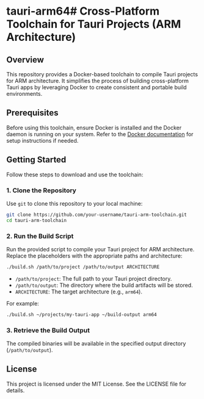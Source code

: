 # tauri-arm64# Cross-Platform Toolchain for Tauri Projects (ARM Architecture)

## Overview

This repository provides a Docker-based toolchain to compile Tauri projects for ARM architecture. It simplifies the process of building cross-platform Tauri apps by leveraging Docker to create consistent and portable build environments.

## Prerequisites

Before using this toolchain, ensure Docker is installed and the Docker daemon is running on your system. Refer to the [Docker documentation](https://docs.docker.com/get-started/) for setup instructions if needed.

## Getting Started

Follow these steps to download and use the toolchain:

### 1. Clone the Repository

Use `git` to clone this repository to your local machine:

```bash
git clone https://github.com/your-username/tauri-arm-toolchain.git
cd tauri-arm-toolchain
```

### 2. Run the Build Script

Run the provided script to compile your Tauri project for ARM architecture. Replace the placeholders with the appropriate paths and architecture:

```bash
./build.sh /path/to/project /path/to/output ARCHITECTURE
```

- `/path/to/project`: The full path to your Tauri project directory.
- `/path/to/output`: The directory where the build artifacts will be stored.
- `ARCHITECTURE`: The target architecture (e.g., `arm64`).

For example:

```bash
./build.sh ~/projects/my-tauri-app ~/build-output arm64
```

### 3. Retrieve the Build Output

The compiled binaries will be available in the specified output directory (`/path/to/output`).

## License

This project is licensed under the MIT License. See the LICENSE file for details.

